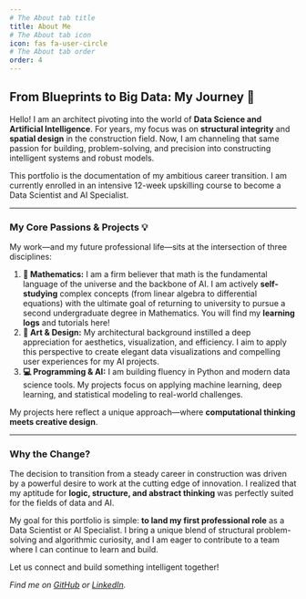 ```yaml
---
# The About tab title
title: About Me
# The About tab icon
icon: fas fa-user-circle
# The About tab order
order: 4
---
```


## From Blueprints to Big Data: My Journey 🚀

Hello! I am an architect pivoting into the world of **Data Science and Artificial Intelligence**. For years, my focus was on **structural integrity** and **spatial design** in the construction field. Now, I am channeling that same passion for building, problem-solving, and precision into constructing intelligent systems and robust models.

This portfolio is the documentation of my ambitious career transition. I am currently enrolled in an intensive 12-week upskilling course to become a Data Scientist and AI Specialist.

---

### My Core Passions & Projects 💡

My work—and my future professional life—sits at the intersection of three disciplines:

1.  **📐 Mathematics:** I am a firm believer that math is the fundamental language of the universe and the backbone of AI. I am actively **self-studying** complex concepts (from linear algebra to differential equations) with the ultimate goal of returning to university to pursue a second undergraduate degree in Mathematics. You will find my **learning logs** and tutorials here!
2.  **🎨 Art & Design:** My architectural background instilled a deep appreciation for aesthetics, visualization, and efficiency. I aim to apply this perspective to create elegant data visualizations and compelling user experiences for my AI projects.
3.  **💻 Programming & AI:** I am building fluency in Python and modern data science tools. My projects focus on applying machine learning, deep learning, and statistical modeling to real-world challenges.

My projects here reflect a unique approach—where **computational thinking meets creative design**.

---

### Why the Change?

The decision to transition from a steady career in construction was driven by a powerful desire to work at the cutting edge of innovation. I realized that my aptitude for **logic, structure, and abstract thinking** was perfectly suited for the fields of data and AI.

My goal for this portfolio is simple: **to land my first professional role** as a Data Scientist or AI Specialist. I bring a unique blend of structural problem-solving and algorithmic curiosity, and I am eager to contribute to a team where I can continue to learn and build.

Let us connect and build something intelligent together!

*Find me on [GitHub](https://github.com/nadupoy) or [LinkedIn](https://www.linkedin.com/in/grace-sampao).*
